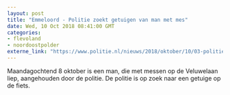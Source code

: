 ```yaml
---
layout: post
title: "Emmeloord - Politie zoekt getuigen van man met mes"
date: Wed, 10 Oct 2018 08:41:00 GMT
categories: 
- flevoland 
- noordoostpolder 
externe_link: "https://www.politie.nl/nieuws/2018/oktober/10/03-politie-zoekt-getuigen-van-man-met-mes.html"
---
```


Maandagochtend 8 oktober is een man, die met messen op de Veluwelaan liep, aangehouden door de politie.  De politie is op zoek naar een getuige op de fiets.
